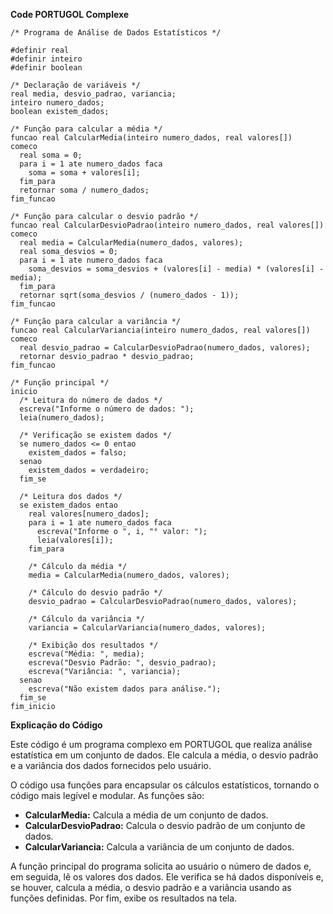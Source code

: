 **Code PORTUGOL Complexe**

```portugol
/* Programa de Análise de Dados Estatísticos */

#definir real
#definir inteiro
#definir boolean

/* Declaração de variáveis */
real media, desvio_padrao, variancia;
inteiro numero_dados;
boolean existem_dados;

/* Função para calcular a média */
funcao real CalcularMedia(inteiro numero_dados, real valores[])
comeco
  real soma = 0;
  para i = 1 ate numero_dados faca
    soma = soma + valores[i];
  fim_para
  retornar soma / numero_dados;
fim_funcao

/* Função para calcular o desvio padrão */
funcao real CalcularDesvioPadrao(inteiro numero_dados, real valores[])
comeco
  real media = CalcularMedia(numero_dados, valores);
  real soma_desvios = 0;
  para i = 1 ate numero_dados faca
    soma_desvios = soma_desvios + (valores[i] - media) * (valores[i] - media);
  fim_para
  retornar sqrt(soma_desvios / (numero_dados - 1));
fim_funcao

/* Função para calcular a variância */
funcao real CalcularVariancia(inteiro numero_dados, real valores[])
comeco
  real desvio_padrao = CalcularDesvioPadrao(numero_dados, valores);
  retornar desvio_padrao * desvio_padrao;
fim_funcao

/* Função principal */
inicio
  /* Leitura do número de dados */
  escreva("Informe o número de dados: ");
  leia(numero_dados);

  /* Verificação se existem dados */
  se numero_dados <= 0 entao
    existem_dados = falso;
  senao
    existem_dados = verdadeiro;
  fim_se

  /* Leitura dos dados */
  se existem_dados entao
    real valores[numero_dados];
    para i = 1 ate numero_dados faca
      escreva("Informe o ", i, "° valor: ");
      leia(valores[i]);
    fim_para

    /* Cálculo da média */
    media = CalcularMedia(numero_dados, valores);

    /* Cálculo do desvio padrão */
    desvio_padrao = CalcularDesvioPadrao(numero_dados, valores);

    /* Cálculo da variância */
    variancia = CalcularVariancia(numero_dados, valores);

    /* Exibição dos resultados */
    escreva("Média: ", media);
    escreva("Desvio Padrão: ", desvio_padrao);
    escreva("Variância: ", variancia);
  senao
    escreva("Não existem dados para análise.");
  fim_se
fim_inicio
```

**Explicação do Código**

Este código é um programa complexo em PORTUGOL que realiza análise estatística em um conjunto de dados. Ele calcula a média, o desvio padrão e a variância dos dados fornecidos pelo usuário.

O código usa funções para encapsular os cálculos estatísticos, tornando o código mais legível e modular. As funções são:

* **CalcularMedia:** Calcula a média de um conjunto de dados.
* **CalcularDesvioPadrao:** Calcula o desvio padrão de um conjunto de dados.
* **CalcularVariancia:** Calcula a variância de um conjunto de dados.

A função principal do programa solicita ao usuário o número de dados e, em seguida, lê os valores dos dados. Ele verifica se há dados disponíveis e, se houver, calcula a média, o desvio padrão e a variância usando as funções definidas. Por fim, exibe os resultados na tela.